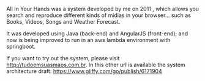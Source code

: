 
 All In Your Hands was a system developed by me on 2011 , which allows you search and reproduce different kinds of midias in your browser... such as Books, Videos, Songs and Weather Forecast.  
 
 It was developed using Java (back-end) and AngularJS (front-end); and now is being improved to run in an aws lambda environment with springboot. 
 
If you want to try out the system, please visit http://tudoemsuasmaos.com.br.  In this other url is available the system architecture draft:  https://www.gliffy.com/go/publish/6171904



 
